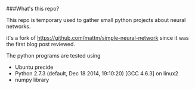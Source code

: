 ﻿
###What's this repo?

This repo is temporary used to gather small python projects about neural networks.

it's a fork of https://github.com/mattm/simple-neural-network since it was the first blog post reviewed.

The python programs are tested using 

* Ubuntu precide
* Python 2.7.3 (default, Dec 18 2014, 19:10:20) [GCC 4.6.3] on linux2
* numpy library
